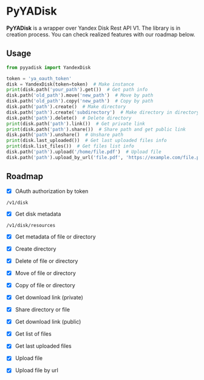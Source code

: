 # PyYADisk
**PyYADisk** is a wrapper over Yandex Disk Rest API V1. 
The library is in creation process. You can check realized features with our roadmap below. 

## Usage
```python
from pyyadisk import YandexDisk

token = 'ya_oauth_token'
disk = YandexDisk(token=token)  # Make instance
print(disk.path('your_path').get())  # Get path info
disk.path('old_path').move('new_path')  # Move by path
disk.path('old_path').copy('new_path')  # Copy by path
disk.path('path').create()  # Make directory
disk.path('path').create('subdirectory')  # Make directory in directory
disk.path('path').delete()  # Delete directory
print(disk.path('path').link())  # Get private link
print(disk.path('path').share())  # Share path and get public link
disk.path('path').unshare()  # Unshare path
print(disk.last_uploaded())  # Get last uploaded files info
print(disk.list_files())  # Get files list info
disk.path('path').upload('/home/file.pdf')  # Upload file
disk.path('path').upload_by_url('file.pdf', 'https://example.com/file.pdf')  # Upload file by url
```

## Roadmap
- [x] OAuth authorization by token

`/v1/disk`
- [x] Get disk metadata

`/v1/disk/resources`
- [x] Get metadata of file or directory
- [x] Create directory
- [x] Delete of file or directory
- [x] Move of file or directory
- [x] Copy of file or directory
- [x] Get download link (private)
- [x] Share directory or file
- [x] Get download link (public)
- [x] Get list of files
- [x] Get last uploaded files
- [x] Upload file
- [x] Upload file by url


